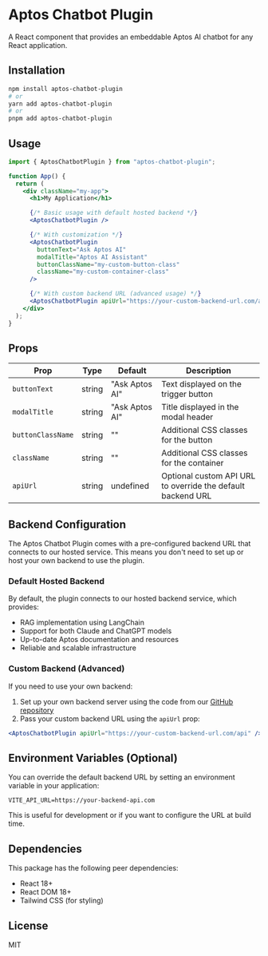 # Aptos Chatbot Plugin

A React component that provides an embeddable Aptos AI chatbot for any React application.

## Installation

```bash
npm install aptos-chatbot-plugin
# or
yarn add aptos-chatbot-plugin
# or
pnpm add aptos-chatbot-plugin
```

## Usage

```jsx
import { AptosChatbotPlugin } from "aptos-chatbot-plugin";

function App() {
  return (
    <div className="my-app">
      <h1>My Application</h1>

      {/* Basic usage with default hosted backend */}
      <AptosChatbotPlugin />

      {/* With customization */}
      <AptosChatbotPlugin
        buttonText="Ask Aptos AI"
        modalTitle="Aptos AI Assistant"
        buttonClassName="my-custom-button-class"
        className="my-custom-container-class"
      />

      {/* With custom backend URL (advanced usage) */}
      <AptosChatbotPlugin apiUrl="https://your-custom-backend-url.com/api" />
    </div>
  );
}
```

## Props

| Prop              | Type   | Default        | Description                                                 |
| ----------------- | ------ | -------------- | ----------------------------------------------------------- |
| `buttonText`      | string | "Ask Aptos AI" | Text displayed on the trigger button                        |
| `modalTitle`      | string | "Ask Aptos AI" | Title displayed in the modal header                         |
| `buttonClassName` | string | ""             | Additional CSS classes for the button                       |
| `className`       | string | ""             | Additional CSS classes for the container                    |
| `apiUrl`          | string | undefined      | Optional custom API URL to override the default backend URL |

## Backend Configuration

The Aptos Chatbot Plugin comes with a pre-configured backend URL that connects to our hosted service. This means you don't need to set up or host your own backend to use the plugin.

### Default Hosted Backend

By default, the plugin connects to our hosted backend service, which provides:

- RAG implementation using LangChain
- Support for both Claude and ChatGPT models
- Up-to-date Aptos documentation and resources
- Reliable and scalable infrastructure

### Custom Backend (Advanced)

If you need to use your own backend:

1. Set up your own backend server using the code from our [GitHub repository](https://github.com/yourusername/aptos-dev-intensified)
2. Pass your custom backend URL using the `apiUrl` prop:

```jsx
<AptosChatbotPlugin apiUrl="https://your-custom-backend-url.com/api" />
```

## Environment Variables (Optional)

You can override the default backend URL by setting an environment variable in your application:

```
VITE_API_URL=https://your-backend-api.com
```

This is useful for development or if you want to configure the URL at build time.

## Dependencies

This package has the following peer dependencies:

- React 18+
- React DOM 18+
- Tailwind CSS (for styling)

## License

MIT
